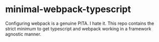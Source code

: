# minimal-webpack-typescript

Configuring webpack is a genuine PITA.
I hate it.
This repo contains the strict minimum to get typescript and webpack working in a framework agnostic manner.

